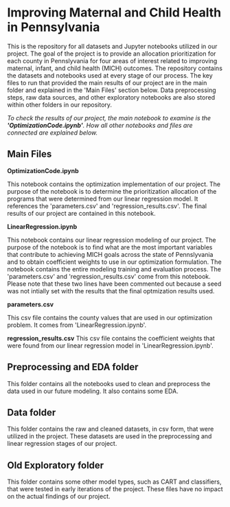 # Improving Maternal and Child Health in Pennsylvania

This is the repository for all datasets and Jupyter notebooks utilized in our project. The goal of the project is to provide an allocation prioritization for each county in Pennslyvania for four areas of interest related to improving maternal, infant, and child health (MICH) outcomes. The repository contains the datasets and notebooks used at every stage of our process. The key files to run that provided the main results of our project are in the main folder and explained in the 'Main Files' section below. Data preprocessing steps, raw data sources, and other exploratory notebooks are also stored within other folders in our repository.

*To check the results of our project, the main notebook to examine is the **'OptimizationCode.ipynb'**. How all other notebooks and files are connected are explained below.*

## Main Files
**OptimizationCode.ipynb**

This notebook contains the optimization implementation of our project. The purpose of the notebook is to determine the prioritization allocation of the programs that were determined from our linear regression model. It references the 'parameters.csv' and 'regression_results.csv'. The final results of our project are contained in this notebook.

**LinearRegression.ipynb**

This notebook contains our linear regression modeling of our project. The purpose of the notebook is to find what are the most important variables that contribute to achieving MICH goals across the state of Pennslyvania and to obtain coefficient weights to use in our optimization formulation. The notebook contains the entire modeling training and evaluation process. The 'parameters.csv' and 'regression_results.csv' come from this notebook. Please note that these two lines have been commented out because a seed was not intially set with the results that the final optmization results used.

**parameters.csv**

This csv file contains the county values that are used in our optimization problem. It comes from 'LinearRegression.ipynb'.

**regression_results.csv**
This csv file contains the coefficient weights that were found from our linear regression model in 'LinearRegression.ipynb'.

## Preprocessing and EDA folder
This folder contains all the notebooks used to clean and preprocess the data used in our future modeling. It also contains some EDA.

## Data folder
This folder contains the raw and cleaned datasets, in csv form, that were utilized in the project. These datasets are used in the preprocessing and linear regression stages of our project. 

## Old Exploratory folder
This folder contains some other model types, such as CART and classifiers, that were tested in early iterations of the project. These files have no impact on the actual findings of our project.
